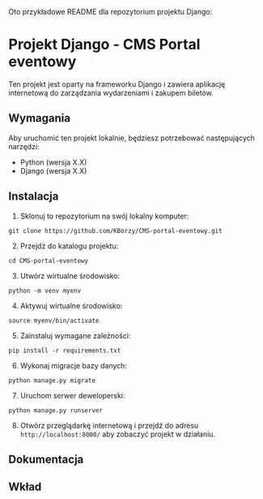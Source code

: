 Oto przykładowe README dla repozytorium projektu Django:

# Projekt Django - CMS Portal eventowy

Ten projekt jest oparty na frameworku Django i zawiera aplikację internetową do zarządzania wydarzeniami i zakupem biletów.

## Wymagania

Aby uruchomić ten projekt lokalnie, będziesz potrzebować następujących narzędzi:

- Python (wersja X.X)
- Django (wersja X.X)

## Instalacja

1. Sklonuj to repozytorium na swój lokalny komputer:

```
git clone https://github.com/KBorzy/CMS-portal-eventowy.git
```

2. Przejdź do katalogu projektu:

```
cd CMS-portal-eventowy
```

3. Utwórz wirtualne środowisko:

```
python -m venv myenv
```

4. Aktywuj wirtualne środowisko:

```
source myenv/bin/activate
```

5. Zainstaluj wymagane zależności:

```
pip install -r requirements.txt
```

6. Wykonaj migracje bazy danych:

```
python manage.py migrate
```

7. Uruchom serwer deweloperski:

```
python manage.py runserver
```

8. Otwórz przeglądarkę internetową i przejdź do adresu `http://localhost:8000/` aby zobaczyć projekt w działaniu.

## Dokumentacja
## Wkład


